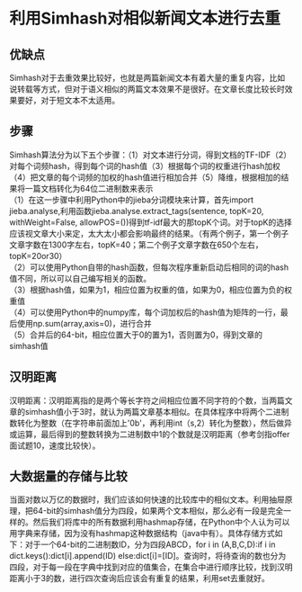利用Simhash对相似新闻文本进行去重
===
优缺点
---

Simhash对于去重效果比较好，也就是两篇新闻文本有着大量的重复内容，比如说转载等方式，但对于语义相似的两篇文本效果不是很好。在文章长度比较长时效果要好，对于短文本不太适用。<br>

步骤
---

Simhash算法分为以下五个步骤：（1）对文本进行分词，得到文档的TF-IDF（2）对每个词频hash，得到每个词的hash值（3）根据每个词的权重进行hash加权（4）把文章的每个词频的加权的hash值进行相加合并（5）降维，根据相加的结果将一篇文档转化为64位二进制数来表示<br>
（1）在这一步骤中利用Python中的jieba分词模块来计算，首先import jieba.analyse,利用函数jieba.analyse.extract_tags(sentence, topK=20, withWeight=False, allowPOS=())得到tf-idf最大的那topK个词。对于topK的选择应该视文章大小来定，太大太小都会影响最终的结果。（有两个例子，第一个例子文章字数在1300字左右，topK=40；第二个例子文章字数在650个左右，topK=20or30）<br>
（2）可以使用Python自带的hash函数，但每次程序重新启动后相同的词的hash值不同，所以可以自己编写相关的函数。<br>
（3）根据hash值，如果为1，相应位置为权重的值，如果为0，相应位置为负的权重值<br>
（4）可以使用Python中的numpy库，每个词加权后的hash值为矩阵的一行，最后使用np.sum(array,axis=0)，进行合并<br>
（5）合并后的64-bit，相应位置大于0的置为1，否则置为0，得到文章的simhash值<br>

汉明距离
---
汉明距离：汉明距离指的是两个等长字符之间相应位置不同字符的个数，当两篇文章的simhash值小于3时，就认为两篇文章基本相似。在具体程序中将两个二进制数转化为整数（在字符串前面加上'0b'，再利用int（s,2）转化为整数），然后做异或运算，最后得到的整数转换为二进制数中1的个数就是汉明距离（参考剑指offer面试题10，速度比较快）。<br>

大数据量的存储与比较
---
当面对数以万亿的数据时，我们应该如何快速的比较库中的相似文本。利用抽屉原理，把64-bit的simhash值分为四段，如果两个文本相似，那么必有一段是完全一样的。然后我们将库中的所有数据利用hashmap存储，在Python中个人认为可以用字典来存储，因为没有hashmap这种数据结构（java中有）。具体存储方式如下：对于一个64-bit的二进制数ID，分为四段ABCD，for i in (A,B,C,D):if i in dict.keys():dict[i].append(ID) else:dict[i]=[ID]。查询时，将待查询的数也分为四段，对于每一段在字典中找到对应的值集合，在集合中进行顺序比较，找到汉明距离小于3的数，进行四次查询后应该会有重复的结果，利用set去重就好。
